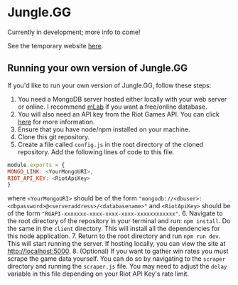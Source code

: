# Jungle.GG


Currently in development; more info to come! 

See the temporary website [here](http://jungle-gg.herokuapp.com).

## Running your own version of Jungle.GG
If you'd like to run your own version of Jungle.GG, follow these steps:

1. You need a MongoDB server hosted either locally with your web server or online. I recommend [mLab](https://mlab.com/) if you want a free/online database.
2. You will also need an API key from the Riot Games API. You can click [here](https://developer.riotgames.com/) for more information.
3. Ensure that you have node/npm installed on your machine.
4. Clone this git repository. 
5. Create a file called `config.js` in the root directory of the cloned repository. Add the following lines of code to this file.
```javascript
module.exports = {
MONGO_LINK: <YourMongoURI>,
RIOT_API_KEY: <RiotApiKey>    
}
```
where `<YourMongoURI>` should be of the form `"mongodb://<dbuser>:<dbpassword>@<serveraddress>/<databasename>"` and `<RiotApiKey>` should be of the form `"RGAPI-xxxxxxx-xxxx-xxxx-xxxx-xxxxxxxxxxxx"`.
6. Navigate to the root directory of the repository in your terminal and run: `npm install`. Do the same in the `client` directory. This will install all the dependencies for this node application.
7. Return to the root directory and run `npm run dev`. This will start running the server. If hosting locally, you can view the site at [http://localhost:5000](http://localhost:5000).
8. (Optional) If you want to gather win rates you must scrape the game data yourself. You can do so by navigating to the `scraper` directory and running the `scraper.js` file. You may need to adjust the `delay` variable in this file depending on your Riot API Key's rate limit. 

